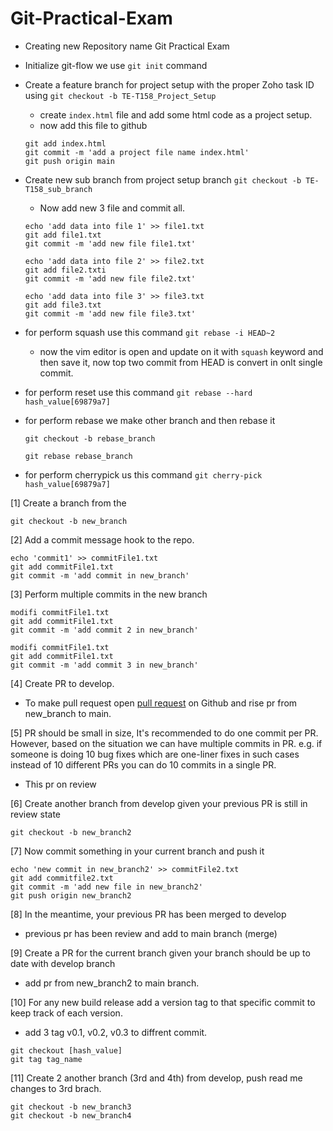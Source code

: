 # Git-Practical-Exam

- Creating new Repository name Git Practical Exam 

- Initialize git-flow we use ``` git init ``` command

- Create a feature branch for project setup with the proper Zoho task ID 
  using ``` git checkout -b TE-T158_Project_Setup ```
    - create ``` index.html ``` file and add some html code as a project setup.
    - now add this file to github 
    ```
    git add index.html
    git commit -m 'add a project file name index.html'
    git push origin main
    ```

- Create new sub branch from project setup branch ``` git checkout -b TE-T158_sub_branch ```
    - Now add new 3 file and commit all.
    ```
    echo 'add data into file 1' >> file1.txt
    git add file1.txt
    git commit -m 'add new file file1.txt'

    echo 'add data into file 2' >> file2.txt
    git add file2.txti
    git commit -m 'add new file file2.txt'

    echo 'add data into file 3' >> file3.txt
    git add file3.txt
    git commit -m 'add new file file3.txt'
    ```
- for perform squash use this command ``` git rebase -i HEAD~2 ```
    - now the vim editor is open and update on it with `squash` keyword and then save it, now top two commit from HEAD is convert in onlt single commit.

- for perform reset use this command ``` git rebase --hard hash_value[69879a7] ```

- for perform rebase we make other branch and then rebase it
    ```
    git checkout -b rebase_branch

    git rebase rebase_branch
    ```

- for perform cherrypick us this command ``` git cherry-pick hash_value[69879a7] ```

[1] Create a branch from the  <br>
```
git checkout -b new_branch
```
[2] Add a commit message hook to the repo. <br> 
```
echo 'commit1' >> commitFile1.txt
git add commitFile1.txt
git commit -m 'add commit in new_branch'
```
[3] Perform multiple commits in the new branch <br>
```
modifi commitFile1.txt
git add commitFile1.txt
git commit -m 'add commit 2 in new_branch'

modifi commitFile1.txt
git add commitFile1.txt
git commit -m 'add commit 3 in new_branch'
```
[4] Create PR to develop.<br>
- To make pull request open [pull request](https://github.com/vasu-nageshri-simformsolutions/Git-Practical-Exam/pull/1) on Github and rise pr from new_branch to main. <br>

[5] PR should be small in size, It's recommended to do one commit per PR. However, based on the situation we can have multiple commits in PR. e.g. if someone is doing 10 bug fixes which are one-liner fixes in such cases instead of 10 different PRs you can do 10 commits in a single PR. 
- This pr on review <br>

[6] Create another branch from develop given your previous PR is still in review state <br> 
```
git checkout -b new_branch2
```
[7] Now commit something in your current branch and push it <br> 
```
echo 'new commit in new_branch2' >> commitFile2.txt
git add commitfile2.txt
git commit -m 'add new file in new_branch2'
git push origin new_branch2
```
[8] In the meantime, your previous PR has been merged to develop <br>
- previous pr has been review and add to main branch (merge)<br>

[9] Create a PR for the current branch given your branch should be up to date with develop branch<br>
- add pr from new_branch2 to main branch.<br>

[10] For any new build release add a version tag to that specific commit to keep track of each version.<br>
- add 3 tag v0.1, v0.2, v0.3 to diffrent commit.
```
git checkout [hash_value]
git tag tag_name
```

[11] Create 2 another branch (3rd and 4th) from develop, push read me changes to 3rd brach.<br>
```
git checkout -b new_branch3
git checkout -b new_branch4
```
